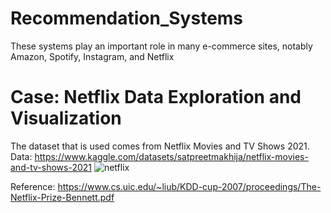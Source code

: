 # Recommendation_Systems
These systems play an important role in many e-commerce sites, notably Amazon, Spotify, Instagram, and Netflix
# Case: Netflix Data Exploration and Visualization
The dataset that is used comes from Netflix Movies and TV Shows 2021. 
Data: https://www.kaggle.com/datasets/satpreetmakhija/netflix-movies-and-tv-shows-2021
![netflix](https://github.com/nidbhagat/Recommendation_Systems/assets/59441016/9698ec62-f360-4761-a204-cbbfb06a6288)



















Reference: https://www.cs.uic.edu/~liub/KDD-cup-2007/proceedings/The-Netflix-Prize-Bennett.pdf

